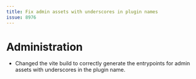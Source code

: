 ```yaml
---
title: Fix admin assets with underscores in plugin names
issue: 8976
---
```

# Administration
- Changed the vite build to correctly generate the entrypoints for admin assets with underscores in the plugin name.
